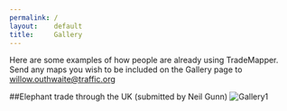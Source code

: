 ```yaml
---
permalink: /
layout:    default
title:     Gallery
---
```

Here are some examples of how people are already using TradeMapper. Send any maps you wish to be included on the Gallery page to willow.outhwaite@traffic.org

##Elephant trade through the UK (submitted by Neil Gunn)
![Gallery1](https://cloud.githubusercontent.com/assets/9199843/5820063/662101ea-a0ba-11e4-9767-5165e706098f.png "Gallery1")


